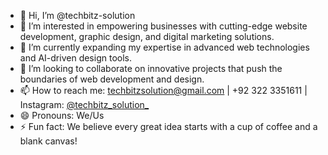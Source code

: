 - 👋 Hi, I’m @techbitz-solution
- 👀 I’m interested in empowering businesses with cutting-edge website development, graphic design, and digital marketing solutions.
- 🌱 I’m currently expanding my expertise in advanced web technologies and AI-driven design tools.
- 💞️ I’m looking to collaborate on innovative projects that push the boundaries of web development and design.
- 📫 How to reach me: techbitzsolution@gmail.com | +92 322 3351611 | Instagram: [@techbitz_solution_](https://www.instagram.com/techbitz_solution_?igsh=bHVtYjM5djJ0cDZh)
- 😄 Pronouns: We/Us
- ⚡ Fun fact: We believe every great idea starts with a cup of coffee and a blank canvas!
